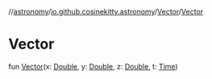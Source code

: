 //[astronomy](../../../index.md)/[io.github.cosinekitty.astronomy](../index.md)/[Vector](index.md)/[Vector](-vector.md)

# Vector

fun [Vector](-vector.md)(x: [Double](https://kotlinlang.org/api/latest/jvm/stdlib/kotlin/-double/index.html), y: [Double](https://kotlinlang.org/api/latest/jvm/stdlib/kotlin/-double/index.html), z: [Double](https://kotlinlang.org/api/latest/jvm/stdlib/kotlin/-double/index.html), t: [Time](../-time/index.md))
